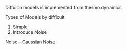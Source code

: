 Diffuion models is implemented from thermo dynamics

Types of Models by difficult
1. Simple 
2. Introduce Noise


Noise - Gaussian Noise